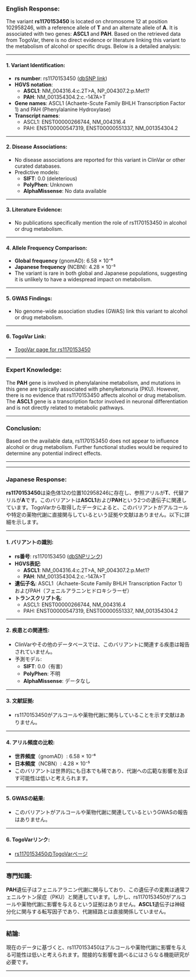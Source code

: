 ### English Response:
The variant **rs1170153450** is located on chromosome 12 at position 102958246, with a reference allele of **T** and an alternate allele of **A**. It is associated with two genes: **ASCL1** and **PAH**. Based on the retrieved data from TogoVar, there is no direct evidence or literature linking this variant to the metabolism of alcohol or specific drugs. Below is a detailed analysis:

---

#### 1. **Variant Identification**:
- **rs number**: rs1170153450 ([dbSNP link](https://identifiers.org/dbsnp/rs1170153450))
- **HGVS notation**:
  - **ASCL1**: NM_004316.4:c.2T>A, NP_004307.2:p.Met1?
  - **PAH**: NM_001354304.2:c.-147A>T
- **Gene names**: ASCL1 (Achaete-Scute Family BHLH Transcription Factor 1) and PAH (Phenylalanine Hydroxylase)
- **Transcript names**:
  - ASCL1: ENST00000266744, NM_004316.4
  - PAH: ENST00000547319, ENST00000551337, NM_001354304.2

---

#### 2. **Disease Associations**:
- No disease associations are reported for this variant in ClinVar or other curated databases.
- Predictive models:
  - **SIFT**: 0.0 (deleterious)
  - **PolyPhen**: Unknown
  - **AlphaMissense**: No data available

---

#### 3. **Literature Evidence**:
- No publications specifically mention the role of rs1170153450 in alcohol or drug metabolism.

---

#### 4. **Allele Frequency Comparison**:
- **Global frequency** (gnomAD): 6.58 × 10⁻⁶
- **Japanese frequency** (NCBN): 4.28 × 10⁻⁵
- The variant is rare in both global and Japanese populations, suggesting it is unlikely to have a widespread impact on metabolism.

---

#### 5. **GWAS Findings**:
- No genome-wide association studies (GWAS) link this variant to alcohol or drug metabolism.

---

#### 6. **TogoVar Link**:
- [TogoVar page for rs1170153450](https://togovar.org/variant/tgv380877758)

---

### Expert Knowledge:
The **PAH** gene is involved in phenylalanine metabolism, and mutations in this gene are typically associated with phenylketonuria (PKU). However, there is no evidence that rs1170153450 affects alcohol or drug metabolism. The **ASCL1** gene is a transcription factor involved in neuronal differentiation and is not directly related to metabolic pathways.

---

### Conclusion:
Based on the available data, rs1170153450 does not appear to influence alcohol or drug metabolism. Further functional studies would be required to determine any potential indirect effects.

---

---

### Japanese Response:
**rs1170153450**は染色体12の位置102958246に存在し、参照アリルが**T**、代替アリルが**A**です。このバリアントは**ASCL1**および**PAH**という2つの遺伝子に関連しています。TogoVarから取得したデータによると、このバリアントがアルコールや特定の薬物代謝に直接関与しているという証拠や文献はありません。以下に詳細を示します。

---

#### 1. **バリアントの識別**:
- **rs番号**: rs1170153450 ([dbSNPリンク](https://identifiers.org/dbsnp/rs1170153450))
- **HGVS表記**:
  - **ASCL1**: NM_004316.4:c.2T>A, NP_004307.2:p.Met1?
  - **PAH**: NM_001354304.2:c.-147A>T
- **遺伝子名**: ASCL1（Achaete-Scute Family BHLH Transcription Factor 1）およびPAH（フェニルアラニンヒドロキシラーゼ）
- **トランスクリプト名**:
  - ASCL1: ENST00000266744, NM_004316.4
  - PAH: ENST00000547319, ENST00000551337, NM_001354304.2

---

#### 2. **疾患との関連性**:
- ClinVarやその他のデータベースでは、このバリアントに関連する疾患は報告されていません。
- 予測モデル:
  - **SIFT**: 0.0（有害）
  - **PolyPhen**: 不明
  - **AlphaMissense**: データなし

---

#### 3. **文献証拠**:
- rs1170153450がアルコールや薬物代謝に関与していることを示す文献はありません。

---

#### 4. **アリル頻度の比較**:
- **世界頻度**（gnomAD）: 6.58 × 10⁻⁶
- **日本頻度**（NCBN）: 4.28 × 10⁻⁵
- このバリアントは世界的にも日本でも稀であり、代謝への広範な影響を及ぼす可能性は低いと考えられます。

---

#### 5. **GWASの結果**:
- このバリアントがアルコールや薬物代謝に関連しているというGWASの報告はありません。

---

#### 6. **TogoVarリンク**:
- [rs1170153450のTogoVarページ](https://togovar.org/variant/tgv380877758)

---

### 専門知識:
**PAH**遺伝子はフェニルアラニン代謝に関与しており、この遺伝子の変異は通常フェニルケトン尿症（PKU）と関連しています。しかし、rs1170153450がアルコールや薬物代謝に影響を与えるという証拠はありません。**ASCL1**遺伝子は神経分化に関与する転写因子であり、代謝経路とは直接関係していません。

---

### 結論:
現在のデータに基づくと、rs1170153450はアルコールや薬物代謝に影響を与える可能性は低いと考えられます。間接的な影響を調べるにはさらなる機能研究が必要です。

---
